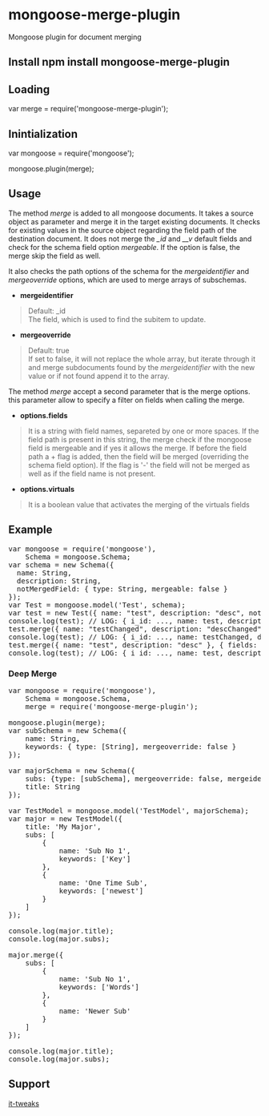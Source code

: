 # mongoose-merge-plugin

Mongoose plugin for document merging

## Install npm install mongoose-merge-plugin

## Loading

  var merge = require('mongoose-merge-plugin');

## Inintialization

  var mongoose = require('mongoose');
  
  mongoose.plugin(merge);

## Usage

The method <i>merge</i> is added to all mongoose documents. It takes a source object as parameter and merge it in the target existing documents. It checks for existing values in the source object regarding the field path of the destination document.
It does not merge the <i>\_id</i> and <i>\_\_v</i> default fields and check for the schema field option <i>mergeable</i>. If the option is false, the merge skip the field as well.

It also checks the path options of the schema for the <i>mergeidentifier</i> and <i>mergeoverride</i> options, which are used to merge arrays of subschemas.

* <b>mergeidentifier</b>

> Default: _id  
> The field, which is used to find the subitem to update.

* <b>mergeoverride</b>

> Default: true  
> If set to false, it will not replace the whole array, but iterate through it and merge subdocuments found by the <i>mergeidentifier</i> with the new value or if not found append it to the array.



The method <i>merge</i> accept a second parameter that is the merge options. this parameter allow to specify a filter on fields when calling the merge.

* <b>options.fields</b>

> It is a string with field names, separeted by one or more spaces. If the field path is present in this string, the merge check if the mongoose field is mergeable and if yes it allows the merge. If before the field path a + flag is added, then the field will be merged (overriding the schema field option). If the flag is '-' the field will not be merged as well as if the field name is not present.

* <b>options.virtuals</b>

> It is a boolean value that activates the merging of the virtuals fields

## Example

<pre>
var mongoose = require('mongoose'),
    Schema = mongoose.Schema;
var schema = new Schema({
  name: String,
  description: String,
  notMergedField: { type: String, mergeable: false }
});
var Test = mongoose.model('Test', schema);
var test = new Test({ name: "test", description: "desc", notMergedField: "testNMF" });
console.log(test); // LOG: { i_id: ..., name: test, description: desc, notMergedField: testNMF ...}
test.merge({ name: "testChanged", description: "descChanged", notMergedField: "testNMFChanged" });
console.log(test); // LOG: { i_id: ..., name: testChanged, description: descChanged, notMergedField: testNMF ...}
test.merge({ name: "test", description: "desc" }, { fields: "-description" });
console.log(test); // LOG: { i_id: ..., name: test, description: descChanged, notMergedField: testNMF ...}
</pre>

### Deep Merge
<pre>
var mongoose = require('mongoose'),
    Schema = mongoose.Schema,
    merge = require('mongoose-merge-plugin');

mongoose.plugin(merge);
var subSchema = new Schema({
    name: String,
    keywords: { type: [String], mergeoverride: false }
});

var majorSchema = new Schema({
    subs: {type: [subSchema], mergeoverride: false, mergeidentifier: 'name'},
    title: String
});

var TestModel = mongoose.model('TestModel', majorSchema);
var major = new TestModel({
    title: 'My Major',
    subs: [
        {
            name: 'Sub No 1',
            keywords: ['Key']
        },
        {
            name: 'One Time Sub',
            keywords: ['newest']
        }
    ]
});

console.log(major.title);
console.log(major.subs);

major.merge({
    subs: [
        {
            name: 'Sub No 1',
            keywords: ['Words']
        },
        {
            name: 'Newer Sub'
        }
    ]
});

console.log(major.title);
console.log(major.subs);
</pre>

## Support

<a href="http://www.it-tweaks.com/" target="_blank">it-tweaks</a>
